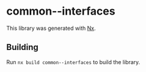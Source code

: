 # common--interfaces

This library was generated with [Nx](https://nx.dev).

## Building

Run `nx build common--interfaces` to build the library.
